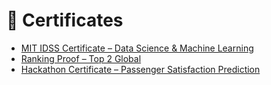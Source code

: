 # 📜 Certificates  

- [MIT IDSS Certificate – Data Science & Machine Learning](./MIT_IDSS_Certificate_Ginevra_Tozzi.pdf)  
- [Ranking Proof – Top 2 Global](./MIT_IDSS_Ranking_Ginevra_Tozzi.pdf)  
- [Hackathon Certificate – Passenger Satisfaction Prediction](./Ginevra_Tozzi_Hackathon.pdf)
